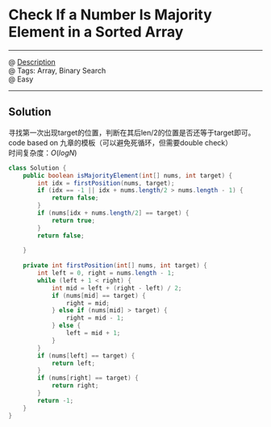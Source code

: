 # Check If a Number Is Majority Element in a Sorted Array
------------------
@ [Description](https://leetcode.com/problems/check-if-a-number-is-majority-element-in-a-sorted-array/)  
@ Tags: Array, Binary Search  
@ Easy

------------------
## Solution
寻找第一次出现target的位置，判断在其后len/2的位置是否还等于target即可。code based on 九章的模板（可以避免死循环，但需要double check）  
时间复杂度：$O(logN)$
```java
class Solution {
    public boolean isMajorityElement(int[] nums, int target) {
        int idx = firstPosition(nums, target);
        if (idx == -1 || idx + nums.length/2 > nums.length - 1) {
            return false;
        }
        if (nums[idx + nums.length/2] == target) {
            return true;
        }
        return false;
        
    }
    
    private int firstPosition(int[] nums, int target) {
        int left = 0, right = nums.length - 1;
        while (left + 1 < right) {
            int mid = left + (right - left) / 2;
            if (nums[mid] == target) {
                right = mid;
            } else if (nums[mid] > target) {
                right = mid - 1;
            } else {
                left = mid + 1;
            }
        }
        if (nums[left] == target) {
            return left;
        }
        if (nums[right] == target) {
            return right;
        }
        return -1;
    }
}
```

